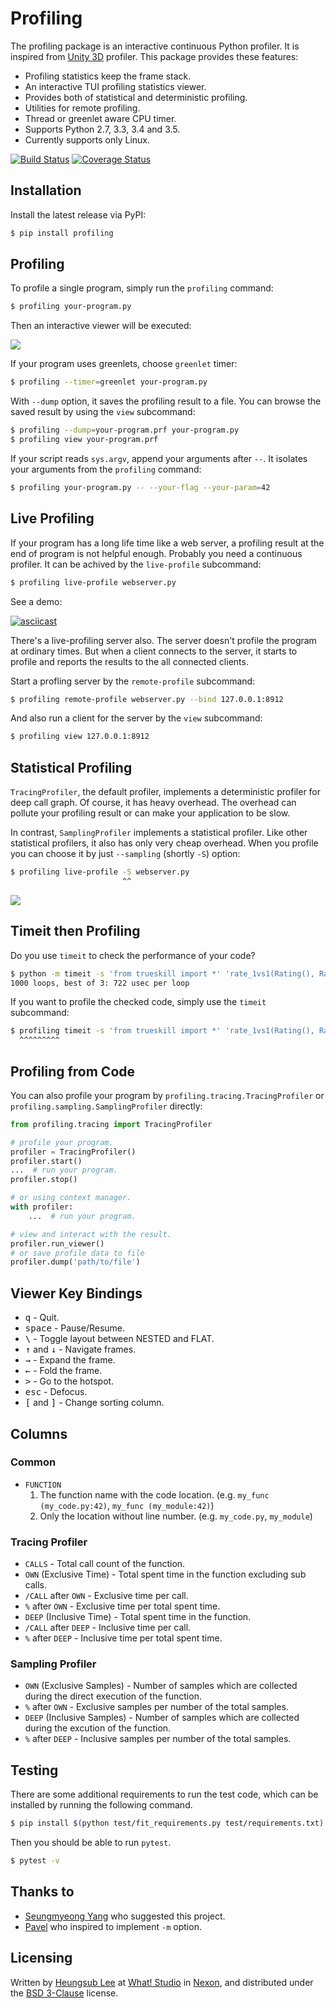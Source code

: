 Profiling
=========

The profiling package is an interactive continuous Python profiler.  It is
inspired from [Unity 3D] profiler.  This package provides these features:

- Profiling statistics keep the frame stack.
- An interactive TUI profiling statistics viewer.
- Provides both of statistical and deterministic profiling.
- Utilities for remote profiling.
- Thread or greenlet aware CPU timer.
- Supports Python 2.7, 3.3, 3.4 and 3.5.
- Currently supports only Linux.

[![Build Status](https://img.shields.io/travis/what-studio/profiling.svg)](https://travis-ci.org/what-studio/profiling)
[![Coverage Status](https://img.shields.io/coveralls/what-studio/profiling.svg)](https://coveralls.io/r/what-studio/profiling)

[Unity 3D]: http://unity3d.com/

Installation
------------

Install the latest release via PyPI:

```sh
$ pip install profiling
```

Profiling
---------

To profile a single program, simply run the `profiling` command:

```sh
$ profiling your-program.py
```

Then an interactive viewer will be executed:

![](screenshots/tracing.png)

If your program uses greenlets, choose `greenlet` timer:

```sh
$ profiling --timer=greenlet your-program.py
```

With `--dump` option, it saves the profiling result to a file.  You can
browse the saved result by using the `view` subcommand:

```sh
$ profiling --dump=your-program.prf your-program.py
$ profiling view your-program.prf
```

If your script reads ``sys.argv``, append your arguments after ``--``.
It isolates your arguments from the ``profiling`` command:

```sh
$ profiling your-program.py -- --your-flag --your-param=42
```

Live Profiling
--------------

If your program has a long life time like a web server, a profiling result
at the end of program is not helpful enough.  Probably you need a continuous
profiler.  It can be achived by the `live-profile` subcommand:

```sh
$ profiling live-profile webserver.py
```

See a demo:

[![asciicast](https://asciinema.org/a/25394.png)](https://asciinema.org/a/25394)

There's a live-profiling server also.  The server doesn't profile the
program at ordinary times.  But when a client connects to the server, it
starts to profile and reports the results to the all connected clients.

Start a profling server by the `remote-profile` subcommand:

```sh
$ profiling remote-profile webserver.py --bind 127.0.0.1:8912
```

And also run a client for the server by the `view` subcommand:

```sh
$ profiling view 127.0.0.1:8912
```

Statistical Profiling
---------------------

`TracingProfiler`, the default profiler, implements a deterministic profiler
for deep call graph.  Of course, it has heavy overhead.  The overhead can
pollute your profiling result or can make your application to be slow.

In contrast, `SamplingProfiler` implements a statistical profiler.  Like other
statistical profilers, it also has only very cheap overhead.  When you profile
you can choose it by just `--sampling` (shortly `-S`) option:

```sh
$ profiling live-profile -S webserver.py
                         ^^
```

![](screenshots/sampling.png)

Timeit then Profiling
---------------------

Do you use `timeit` to check the performance of your code?

```sh
$ python -m timeit -s 'from trueskill import *' 'rate_1vs1(Rating(), Rating())'
1000 loops, best of 3: 722 usec per loop
```

If you want to profile the checked code, simply use the `timeit` subcommand:

```sh
$ profiling timeit -s 'from trueskill import *' 'rate_1vs1(Rating(), Rating())'
  ^^^^^^^^^
```

Profiling from Code
-------------------

You can also profile your program by ``profiling.tracing.TracingProfiler`` or
``profiling.sampling.SamplingProfiler`` directly:

```python
from profiling.tracing import TracingProfiler

# profile your program.
profiler = TracingProfiler()
profiler.start()
...  # run your program.
profiler.stop()

# or using context manager.
with profiler:
    ...  # run your program.

# view and interact with the result.
profiler.run_viewer()
# or save profile data to file
profiler.dump('path/to/file')
```

Viewer Key Bindings
-------------------

- <tt>q</tt> - Quit.
- <tt>space</tt> - Pause/Resume.
- <tt>\\</tt> - Toggle layout between NESTED and FLAT.
- <tt>↑</tt> and <tt>↓</tt> - Navigate frames.
- <tt>→</tt> - Expand the frame.
- <tt>←</tt> - Fold the frame.
- <tt>></tt> - Go to the hotspot.
- <tt>esc</tt> - Defocus.
- <tt>[</tt> and <tt>]</tt> - Change sorting column.

Columns
-------

### Common

- `FUNCTION`
  1. The function name with the code location.
     (e.g. `my_func (my_code.py:42)`, `my_func (my_module:42)`)
  1. Only the location without line number.  (e.g. `my_code.py`, `my_module`)

### Tracing Profiler

- `CALLS` - Total call count of the function.
- `OWN` (Exclusive Time) - Total spent time in the function excluding sub
                           calls.
- `/CALL` after `OWN` - Exclusive time per call.
- `%` after `OWN` - Exclusive time per total spent time.
- `DEEP` (Inclusive Time) - Total spent time in the function.
- `/CALL` after `DEEP` - Inclusive time per call.
- `%` after `DEEP` - Inclusive time per total spent time.

### Sampling Profiler

- `OWN` (Exclusive Samples) - Number of samples which are collected during the
                              direct execution of the function.
- `%` after `OWN` - Exclusive samples per number of the total samples.
- `DEEP` (Inclusive Samples) - Number of samples which are collected during the
                               excution of the function.
- `%` after `DEEP` - Inclusive samples per number of the total samples.

Testing
-------

There are some additional requirements to run the test code, which can be
installed by running the following command.

```sh
$ pip install $(python test/fit_requirements.py test/requirements.txt)
```

Then you should be able to run `pytest`.

```sh
$ pytest -v
```

Thanks to
---------

- [Seungmyeong Yang](https://github.com/sequoiayang)
  who suggested this project.
- [Pavel](https://github.com/htch)
  who inspired to implement ``-m`` option.

Licensing
---------

Written by [Heungsub Lee] at [What! Studio] in [Nexon], and
distributed under the [BSD 3-Clause] license.

[Heungsub Lee]: http://subl.ee/
[What! Studio]: https://github.com/what-studio
[Nexon]: http://nexon.com/
[BSD 3-Clause]: http://opensource.org/licenses/BSD-3-Clause
